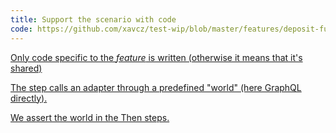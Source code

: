 ```yaml
---
title: Support the scenario with code
code: https://github.com/xavcz/test-wip/blob/master/features/deposit-funds/support.js
---
```


<a href="https://github.com/xavcz/test-wip/blob/master/features/deposit-funds/support.js#L3">Only code specific to the *feature* is written (otherwise it means that it's shared)</a>

<a href="https://github.com/xavcz/test-wip/blob/master/features/deposit-funds/support.js#L4-L6">The step calls an adapter through a predefined "world" (here GraphQL directly).</a>

<a href="https://github.com/xavcz/test-wip/blob/master/features/deposit-funds/support.js#L8-L10">We assert the world in the Then steps.</a>

